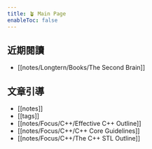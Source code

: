```yaml
---
title: 🪴 Main Page
enableToc: false
---
```


## 近期閱讀

- [[notes/Longtern/Books/The Second Brain]]


## 文章引導

- [[notes]]
- [[tags]]
- [[notes/Focus/C++/Effective C++ Outline]]
- [[notes/Focus/C++/C++ Core Guidelines]]
- [[notes/Focus/C++/The C++ STL Outline]]
